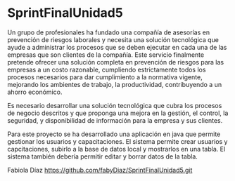 # SprintFinalUnidad5

Un grupo de profesionales ha fundado una compañía de asesorías en prevención de riesgos
laborales y necesita una solución tecnológica que ayude a administrar los procesos que se deben
ejecutar en cada una de las empresas que son clientes de la compañía. Este servicio finalmente
pretende ofrecer una solución completa en prevención de riesgos para las empresas a un costo
razonable, cumpliendo estrictamente todos los procesos necesarios para dar cumplimiento a la
normativa vigente, mejorando los ambientes de trabajo, la productividad, contribuyendo a un
ahorro económico.

Es necesario desarrollar una solución tecnológica que cubra los procesos de negocio descritos y
que proponga una mejora en la gestión, el control, la seguridad, y disponibilidad de información
para la empresa y sus clientes. 

Para este proyecto se ha desarrollado una aplicación en java que permite gestionar los usuarios y capacitaciones. 
El sistema permite crear usuarios y capcitaciones, subirlo a la base de datos local y mostrarlos en una 
tabla. El sistema también debería permitir editar y borrar datos de la tabla. 


Fabiola Díaz 
https://github.com/fabyDiaz/SprintFinalUnidad5.git



